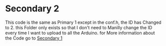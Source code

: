 # Secondary 2
This code is the same as Primary 1 except in the conf.h, the ID has Changed to 2. this Folder only exists so that I don't need to Manilly change the ID every time I want to upload to all the Arduino. for More information about the Code go to [Secondary 1](https://github.com/TriforceGB/rems006-Arduino/tree/main/Secondary-1)